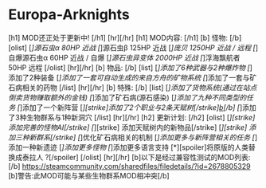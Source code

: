 # Europa-Arknights
[h1] MOD还正处于更新中! [/h1]
[hr][/hr]
[h1] MOD内容: [/h1]
[b] 怪物: [/b]
[olist]
    [*]源石虫α           80HP 近战
    [*]源石虫β           125HP 近战
    [*]庞贝                1250HP 近战 / 远程
    [*]自爆源石虫α    60HP 近战 / 自爆
    [*]源石虫异变体   2000HP 近战
    [*]浮海飘航者      50HP 远程
[/olist]
[hr][/hr]
[b] 物品: [/b]
[list]
    [*]添加了6种武器与2种爆炸物
    [*]添加了2种装备
    [*]添加了一套可自动生成的来自方舟的矿物系统
    [*]添加了一套与矿石病相关的药物
[/list]
[hr][/hr]
[b] 特殊: [/b]
[list]
    [*]添加了货物系统(通过在站点倒卖货物赚取额外的金钱)
    [*]添加了矿石病(源石感染)
    [*]添加了九种不同类型的任务
    [*]添加了一个新阵营
    [*][strike]添加了2个职业与2条天赋树[/strike][b](存在暂时无法解决的bug)[/b]
    [*]添加了3种生物群系与1种新洞穴
[/list]
[hr][/hr]
[h2] 更新计划: [/h2]
[olist]
    [*][strike] 添加完善的怪物AI[/strike] 
    [*][strike] 添加天赋树内的新物品[/strike] 
    [*][strike] 添加三种新群系[/strike] 
    [*]优化矿石病相关的机制
    [*]添加更多与新阵营相关的任务
    [*]添加一种新遗迹
    [*]添加更多怪物
    [*]添加更多语言支持
    [*][spoiler]将原版的人类替换成泰拉人 ?[/spoiler]
[/olist]
[hr][/hr]
[b]以下是经过兼容性测试的MOD列表:[/b]
https://steamcommunity.com/sharedfiles/filedetails/?id=2678805329
[b]警告:此MOD可能与某些生物群系MOD相冲突[/b]

